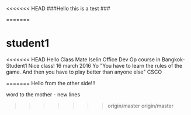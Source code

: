 <<<<<<< HEAD
###Hello this is a test ###

=======
# student1
<<<<<<< HEAD
Hello Class Mate
Iselin Office Dev Op course in Bangkok- Student1 
Nice class!
16 march 2016
Yo 
"You have to learn the rules of the game. And then you have to play better than anyone else"
CSCO
>>>>>>>
=======
Hello from the other side!!!

word to the mother - new lines



>>>>>>> origin/master
>>>>>>> origin/master
